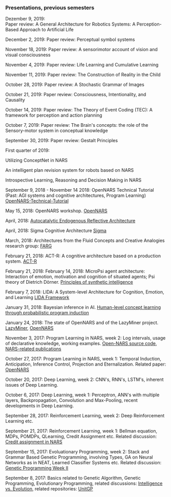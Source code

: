 ### Presentations, previous semesters

Dezember 9, 2019:	
Paper review: A General Architecture for Robotics Systems: A Perception-Based Approach to Artificial Life

December 2, 2019:
Paper review: Perceptual symbol systems

November 18, 2019:
Paper review: A sensorimotor account of vision and visual consciousness

November 4, 2019:
Paper review: Life Learning and Cumulative Learning

November 11, 2019:
Paper review: The Construction of Reality in the Child

October 28, 2019:
Paper review: A Stochastic Grammar of Images

October 21, 2019:
Paper review: Consciousness, Intentionality, and Causality

October 14, 2019:
Paper review: The Theory of Event Coding (TEC): A framework for perception and action planning

October 7, 2019:
Paper review: The Brain's concepts: the role of the Sensory-motor system in conceptual knowledge

September 30, 2019:
Paper review: Gestalt Principles

First quarter of 2019:

Utilizing ConceptNet in NARS

An intelligent plan revision system for robots based on NARS

Introspective Learning, Reasoning and Decision Making in NARS

September 9, 2018 - November 14 2018:
OpenNARS Technical Tutorial (Past: AGI systems and cognitive architectures, Program Learning)
[OpenNARS-Technical-Tutorial](https://github.com/opennars/opennars/wiki/OpenNARS-Technical-Tutorial-1)

May 15, 2018:
OpenNARS workshop.
[OpenNARS](http://opennars.org/)

April, 2018:
[Autocatalytic Endogenous Reflective Architecture](http://cadia.ru.is/wiki/_media/public:publications:aera-rutr-scs13002.pdf)

April, 2018:
Sigma Cognitive Architecture
[Sigma](http://cogarch.ict.usc.edu/)

March, 2018:
Architectures from the Fluid Concepts and Creative Analogies research group:
[FARG](https://cogsci.indiana.edu/book.html)

February 21, 2018:
ACT-R: A cognitive architecture based on a production system.
[ACT-R](http://act-r.psy.cmu.edu/)

February 21, 2018:
February 14, 2018:
MicroPsi agent architecture: Interaction of emotion, motivation and cognition of situated agents; Psi theory of Dietrich Dörner.
[Principles of synthetic intelligence](https://www.google.com/search?q=principles+of+synthetic+intelligence)

February 7, 2018:
LIDA: A System-level Architecture for Cognition, Emotion, and Learning [LIDA Framework]( http://ccrg.cs.memphis.edu/assets/code/vce985f830q4j9/lida-framework-v1.2b.zip)

January 31, 2018:
Bayesian inference in AI. [Human-level concept learning
through probabilistic program induction](http://web.mit.edu/cocosci/Papers/Science-2015-Lake-1332-8.pdf)

January 24, 2018:
The state of OpenNARS and of the LazyMiner project. [LazyMiner](https://groups.google.com/forum/#!topic/open-nars/B-IjA4uQ8wE), [OpenNARS](https://github.com/opennars/opennars)

November 3, 2017:
Program Learning in NARS, week 2: Log intervals, usage of declarative knowledge, working examples. [Open-NARS source code](https://github.com/opennars/opennars), [NARS-related publications](https://cis.temple.edu/~wangp/papers.html)

October 27, 2017:
Program Learning in NARS, week 1: Temporal Induction, Anticipation, Inference Control, Projection and Eternalization.
Related paper: [OpenNARS](http://www.cis.temple.edu/~pwang/Publication/OpenNARS.pdf)

October 20, 2017: 
Deep Learning, week 2: CNN's, RNN's, LSTM's, inherent issues of Deep Learning.

October 6, 2017: 
Deep Learning, week 1: Perceptron, ANN's with multiple layers, Backpropagation, Convolution and Max-Pooling, recent developments in Deep Learning.  

September 28, 2017: 
Reinforcement Learning, week 2: Deep Reinforcement Learning etc.

September 21, 2017: 
Reinforcement Learning, week 1: Bellman equation, MDPs, POMDPs, QLearning, Credit Assignment etc. Related discussion: [Credit assignment in NARS](https://groups.google.com/forum/#!topic/open-nars/OoaHZ4ss7K8)

September 15, 2017:
Evoluationary Programming, week 2: Stack and Grammar Based Genetic Programming, involving Types, GA on Neural Networks as in NEAT, Learned Classifier Systems etc. Related discussion: [Genetic Programming Week II](https://groups.google.com/forum/#!topic/pagit/DXUd911-6FM)

September 8, 2017:
Basics related to Genetic Algorithm, Genetic Programming, Evolutionary Programming, related discussions: [Intelligence vs. Evolution](https://groups.google.com/forum/#!topic/pagit/pejoZ7vwNUo), related repositories: [UnitGP](https://github.com/wpower12/UnitGP)


